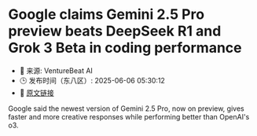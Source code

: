 # Google claims Gemini 2.5 Pro preview beats DeepSeek R1 and Grok 3 Beta in coding performance
- 📅 来源: VentureBeat AI
- 🕒 发布时间（东八区）: 2025-06-06 05:30:12
- 🔗 [原文链接](https://venturebeat.com/ai/google-claims-gemini-2-5-pro-preview-beats-deepseek-r1-and-grok-3-beta-in-coding-performance/)

Google said the newest version of Gemini 2.5 Pro, now on preview, gives faster and more creative responses while performing better than OpenAI's o3.